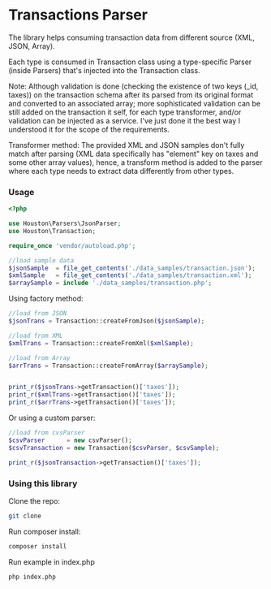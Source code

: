 # Transactions Parser

The library helps consuming transaction data from different source (XML, JSON, Array).

Each type is consumed in Transaction class using a type-specific Parser (inside Parsers) that's injected into the Transaction class.

Note: Although validation is done (checking the existence of two keys (_id, taxes)) on the transaction schema after its parsed from its original format and converted to an associated array; more sophisticated validation can be still added on the transaction it self, for each type transformer, and/or validation can be injected as a service. I've just done it the best way I understood it for the scope of the requirements.

Transformer method: The provided XML and JSON samples don't fully match after parsing (XML data specifically has "element" key on taxes and some other array values), hence, a transform method is added to the parser where each type needs to extract data differently from other types.

### Usage

```php
<?php

use Houston\Parsers\JsonParser;
use Houston\Transaction;

require_once 'vendor/autoload.php';
```

```php
//load sample data
$jsonSample  = file_get_contents('./data_samples/transaction.json');
$xmlSample   = file_get_contents('./data_samples/transaction.xml');
$arraySample = include './data_samples/transaction.php';
```


Using factory method:
```php
//load from JSON
$jsonTrans = Transaction::createFromJson($jsonSample);

//load from XML
$xmlTrans = Transaction::createFromXml($xmlSample);

//load from Array
$arrTrans = Transaction::createFromArray($arraySample);


print_r($jsonTrans->getTransaction()['taxes']);
print_r($xmlTrans->getTransaction()['taxes']);
print_r($arrTrans->getTransaction()['taxes']);
```

Or using a custom parser:

```php
//load from cvsParser
$csvParser      = new csvParser();
$csvTransaction = new Transaction($csvParser, $csvSample);

print_r($jsonTransaction->getTransaction()['taxes']);
```

### Using this library

Clone the repo:
```bash
git clone 
```
Run composer install:

```bash
composer install  
```
Run example in index.php

```bash
php index.php
```